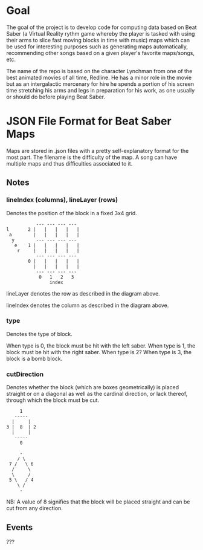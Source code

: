 # Goal
The goal of the project is to develop code for computing data based on Beat Saber (a Virtual Reality rythm game whereby the player is tasked with using their arms to slice fast moving blocks in time with music) maps which can be used for interesting purposes such as generating maps automatically, recommending other songs based on a given player's favorite maps/songs, etc.

The name of the repo is based on the character Lynchman from one of the best animated movies of all time, Redline. He has a minor role in the movie but as an intergalactic mercenary for hire he spends a portion of his screen time stretching his arms and legs in preparation for his work, as one usually or should do before playing Beat Saber.

# JSON File Format for Beat Saber Maps
Maps are stored in .json files with a pretty self-explanatory format for the most part. The filename is the difficulty of the map. A song can have multiple maps and thus difficulties associated to it.

## Notes
### lineIndex (columns), lineLayer (rows)
Denotes the position of the block in a fixed 3x4 grid.

```
           --- --- --- ---
l       2 |   |   |   |   |
 a        |   |   |   |   |
  y        --- --- --- ---
   e    1 |   |   |   |   |
    r     |   |   |   |   |
           --- --- --- ---
        0 |   |   |   |   |
          |   |   |   |   |
           --- --- --- ---
            0   1   2   3
                index

```
lineLayer denotes the row as described in the diagram above.

lineIndex denotes the column as described in the diagram above.

### type
Denotes the type of block.

When type is 0, the block must be hit with the left saber.
When type is 1, the block must be hit with the right saber.
When type is 2?
When type is 3, the block is a bomb block.

### cutDirection
Denotes whether the block (which are boxes geometrically) is placed straight or on a diagonal as well as the cardinal direction, or lack thereof, through which the block must be cut.

```
     1
   -----
  |     |
3 |  8  | 2
  |     |
   -----
     0

     -
    / \
 7 /   \ 6
  /     \
  \     /
 5 \   / 4
    \ /
     -
```

NB: A value of 8 signifies that the block will be placed straight and can be cut from any direction.

## Events
???




